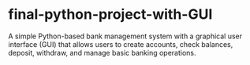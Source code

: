 # final-python-project-with-GUI
A simple Python-based bank management system with a graphical user interface (GUI) that allows users to create accounts, check balances, deposit, withdraw, and manage basic banking operations.
